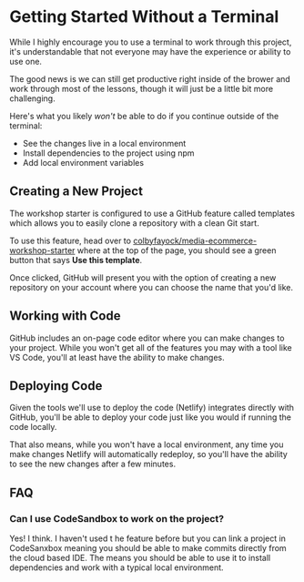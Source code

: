 # Getting Started Without a Terminal

While I highly encourage you to use a terminal to work through this project, it's understandable that not everyone may have the experience or ability to use one.

The good news is we can still get productive right inside of the brower and work through most of the lessons, though it will just be a little bit more challenging.

Here's what you likely _won't_ be able to do if you continue outside of the terminal:
- See the changes live in a local environment
- Install dependencies to the project using npm
- Add local environment variables

## Creating a New Project

The workshop starter is configured to use a GitHub feature called templates which allows you to easily clone a repository with a clean Git start.

To use this feature, head over to [colbyfayock/media-ecommerce-workshop-starter](https://github.com/colbyfayock/media-ecommerce-workshop-starter) where at the top of the page, you should see a green button that says **Use this template**.

Once clicked, GitHub will present you with the option of creating a new repository on your account where you can choose the name that you'd like.

## Working with Code

GitHub includes an on-page code editor where you can make changes to your project. While you won't get all of the features you may with a tool like VS Code, you'll at least have the ability to make changes.

## Deploying Code

Given the tools we'll use to deploy the code (Netlify) integrates directly with GitHub, you'll be able to deploy your code just like you would if running the code locally.

That also means, while you won't have a local environment, any time you make changes Netlify will automatically redeploy, so you'll have the ability to see the new changes after a few minutes.

## FAQ

### Can I use CodeSandbox to work on the project?

Yes! I think. I haven't used t he feature before but you can link a project in CodeSanxbox meaning you should be able to make commits directly from the cloud based IDE. The means you should be able to use it to install dependencies and work with a typical local environment.
